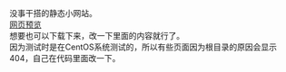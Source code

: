 没事干搭的静态小网站。</br>
[网页预览](https://liu-angle.github.io/creation/) </br>
想要也可以下载下来，改一下里面的内容就行了。</br>
因为测试时是在CentOS系统测试的，所以有些页面因为根目录的原因会显示404，自己在代码里面改一下。
